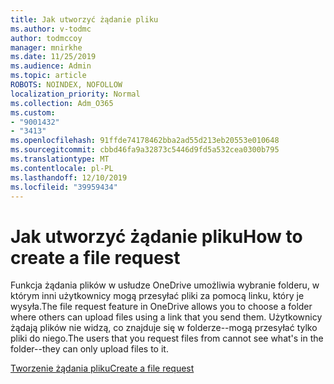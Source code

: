 ```yaml
---
title: Jak utworzyć żądanie pliku
ms.author: v-todmc
author: todmccoy
manager: mnirkhe
ms.date: 11/25/2019
ms.audience: Admin
ms.topic: article
ROBOTS: NOINDEX, NOFOLLOW
localization_priority: Normal
ms.collection: Adm_O365
ms.custom:
- "9001432"
- "3413"
ms.openlocfilehash: 91ffde74178462bba2ad55d213eb20553e010648
ms.sourcegitcommit: cbbd46fa9a32873c5446d9fd5a532cea0300b795
ms.translationtype: MT
ms.contentlocale: pl-PL
ms.lasthandoff: 12/10/2019
ms.locfileid: "39959434"
---
```

# <a name="how-to-create-a-file-request"></a><span data-ttu-id="84515-102">Jak utworzyć żądanie pliku</span><span class="sxs-lookup"><span data-stu-id="84515-102">How to create a file request</span></span>

<span data-ttu-id="84515-103">Funkcja żądania plików w usłudze OneDrive umożliwia wybranie folderu, w którym inni użytkownicy mogą przesyłać pliki za pomocą linku, który je wysyła.</span><span class="sxs-lookup"><span data-stu-id="84515-103">The file request feature in OneDrive allows you to choose a folder where others can upload files using a link that you send them.</span></span> <span data-ttu-id="84515-104">Użytkownicy żądają plików nie widzą, co znajduje się w folderze--mogą przesyłać tylko pliki do niego.</span><span class="sxs-lookup"><span data-stu-id="84515-104">The users that you request files from cannot see what's in the folder--they can only upload files to it.</span></span>

[<span data-ttu-id="84515-105">Tworzenie żądania pliku</span><span class="sxs-lookup"><span data-stu-id="84515-105">Create a file request</span></span>](https://support.office.com/article/create-a-file-request-f54aa7f8-2589-4421-b351-d415fc3b83af)